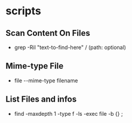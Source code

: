 # scripts

## Scan Content On Files
 - grep -Ril "text-to-find-here" / (path: optional)
## Mime-type File
 - file --mime-type filename
## List Files and infos
 - find -maxdepth 1 -type f -ls -exec file -b {} \;
